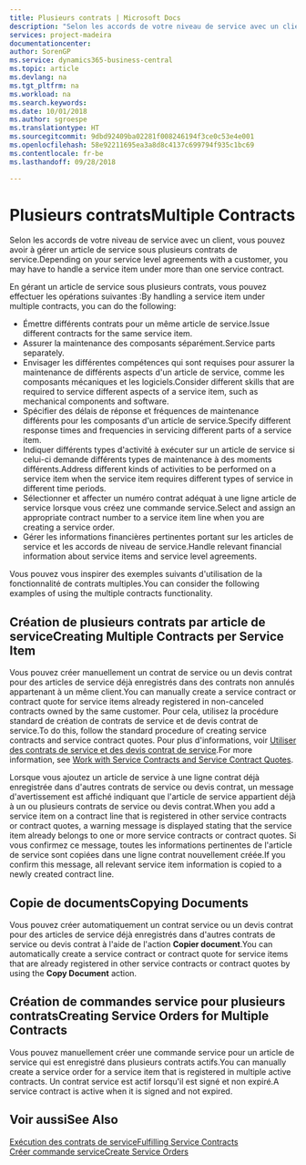 ```yaml
---
title: Plusieurs contrats | Microsoft Docs
description: "Selon les accords de votre niveau de service avec un client, vous pouvez avoir à gérer un article de service sous plusieurs contrats de service."
services: project-madeira
documentationcenter: 
author: SorenGP
ms.service: dynamics365-business-central
ms.topic: article
ms.devlang: na
ms.tgt_pltfrm: na
ms.workload: na
ms.search.keywords: 
ms.date: 10/01/2018
ms.author: sgroespe
ms.translationtype: HT
ms.sourcegitcommit: 9dbd92409ba02281f008246194f3ce0c53e4e001
ms.openlocfilehash: 58e92211695ea3a8d8c4137c699794f935c1bc69
ms.contentlocale: fr-be
ms.lasthandoff: 09/28/2018

---
```

# <a name="multiple-contracts"></a><span data-ttu-id="e0d1f-103">Plusieurs contrats</span><span class="sxs-lookup"><span data-stu-id="e0d1f-103">Multiple Contracts</span></span>
<span data-ttu-id="e0d1f-104">Selon les accords de votre niveau de service avec un client, vous pouvez avoir à gérer un article de service sous plusieurs contrats de service.</span><span class="sxs-lookup"><span data-stu-id="e0d1f-104">Depending on your service level agreements with a customer, you may have to handle a service item under more than one service contract.</span></span>  
  
<span data-ttu-id="e0d1f-105">En gérant un article de service sous plusieurs contrats, vous pouvez effectuer les opérations suivantes :</span><span class="sxs-lookup"><span data-stu-id="e0d1f-105">By handling a service item under multiple contracts, you can do the following:</span></span>  
  
* <span data-ttu-id="e0d1f-106">Émettre différents contrats pour un même article de service.</span><span class="sxs-lookup"><span data-stu-id="e0d1f-106">Issue different contracts for the same service item.</span></span>  
* <span data-ttu-id="e0d1f-107">Assurer la maintenance des composants séparément.</span><span class="sxs-lookup"><span data-stu-id="e0d1f-107">Service parts separately.</span></span>  
* <span data-ttu-id="e0d1f-108">Envisager les différentes compétences qui sont requises pour assurer la maintenance de différents aspects d'un article de service, comme les composants mécaniques et les logiciels.</span><span class="sxs-lookup"><span data-stu-id="e0d1f-108">Consider different skills that are required to service different aspects of a service item, such as mechanical components and software.</span></span>  
* <span data-ttu-id="e0d1f-109">Spécifier des délais de réponse et fréquences de maintenance différents pour les composants d'un article de service.</span><span class="sxs-lookup"><span data-stu-id="e0d1f-109">Specify different response times and frequencies in servicing different parts of a service item.</span></span>  
* <span data-ttu-id="e0d1f-110">Indiquer différents types d'activité à exécuter sur un article de service si celui-ci demande différents types de maintenance à des moments différents.</span><span class="sxs-lookup"><span data-stu-id="e0d1f-110">Address different kinds of activities to be performed on a service item when the service item requires different types of service in different time periods.</span></span>  
* <span data-ttu-id="e0d1f-111">Sélectionner et affecter un numéro contrat adéquat à une ligne article de service lorsque vous créez une commande service.</span><span class="sxs-lookup"><span data-stu-id="e0d1f-111">Select and assign an appropriate contract number to a service item line when you are creating a service order.</span></span>  
* <span data-ttu-id="e0d1f-112">Gérer les informations financières pertinentes portant sur les articles de service et les accords de niveau de service.</span><span class="sxs-lookup"><span data-stu-id="e0d1f-112">Handle relevant financial information about service items and service level agreements.</span></span>  
  
<span data-ttu-id="e0d1f-113">Vous pouvez vous inspirer des exemples suivants d'utilisation de la fonctionnalité de contrats multiples.</span><span class="sxs-lookup"><span data-stu-id="e0d1f-113">You can consider the following examples of using the multiple contracts functionality.</span></span>  
  
## <a name="creating-multiple-contracts-per-service-item"></a><span data-ttu-id="e0d1f-114">Création de plusieurs contrats par article de service</span><span class="sxs-lookup"><span data-stu-id="e0d1f-114">Creating Multiple Contracts per Service Item</span></span>  
<span data-ttu-id="e0d1f-115">Vous pouvez créer manuellement un contrat de service ou un devis contrat pour des articles de service déjà enregistrés dans des contrats non annulés appartenant à un même client.</span><span class="sxs-lookup"><span data-stu-id="e0d1f-115">You can manually create a service contract or contract quote for service items already registered in non-canceled contracts owned by the same customer.</span></span> <span data-ttu-id="e0d1f-116">Pour cela, utilisez la procédure standard de création de contrats de service et de devis contrat de service.</span><span class="sxs-lookup"><span data-stu-id="e0d1f-116">To do this, follow the standard procedure of creating service contracts and service contract quotes.</span></span> <span data-ttu-id="e0d1f-117">Pour plus d'informations, voir [Utiliser des contrats de service et des devis contrat de service](service-how-to-create-service-contracts-and-service-contract-quotes.md).</span><span class="sxs-lookup"><span data-stu-id="e0d1f-117">For more information, see [Work with Service Contracts and Service Contract Quotes](service-how-to-create-service-contracts-and-service-contract-quotes.md).</span></span>  
  
<span data-ttu-id="e0d1f-118">Lorsque vous ajoutez un article de service à une ligne contrat déjà enregistrée dans d'autres contrats de service ou devis contrat, un message d'avertissement est affiché indiquant que l'article de service appartient déjà à un ou plusieurs contrats de service ou devis contrat.</span><span class="sxs-lookup"><span data-stu-id="e0d1f-118">When you add a service item on a contract line that is registered in other service contracts or contract quotes, a warning message is displayed stating that the service item already belongs to one or more service contracts or contract quotes.</span></span> <span data-ttu-id="e0d1f-119">Si vous confirmez ce message, toutes les informations pertinentes de l'article de service sont copiées dans une ligne contrat nouvellement créée.</span><span class="sxs-lookup"><span data-stu-id="e0d1f-119">If you confirm this message, all relevant service item information is copied to a newly created contract line.</span></span>  
  
## <a name="copying-documents"></a><span data-ttu-id="e0d1f-120">Copie de documents</span><span class="sxs-lookup"><span data-stu-id="e0d1f-120">Copying Documents</span></span>  
<span data-ttu-id="e0d1f-121">Vous pouvez créer automatiquement un contrat service ou un devis contrat pour des articles de service déjà enregistrés dans d'autres contrats de service ou devis contrat à l'aide de l'action **Copier document**.</span><span class="sxs-lookup"><span data-stu-id="e0d1f-121">You can automatically create a service contract or contract quote for service items that are already registered in other service contracts or contract quotes by using the **Copy Document** action.</span></span>  
  
## <a name="creating-service-orders-for-multiple-contracts"></a><span data-ttu-id="e0d1f-122">Création de commandes service pour plusieurs contrats</span><span class="sxs-lookup"><span data-stu-id="e0d1f-122">Creating Service Orders for Multiple Contracts</span></span>  
<span data-ttu-id="e0d1f-123">Vous pouvez manuellement créer une commande service pour un article de service qui est enregistré dans plusieurs contrats actifs.</span><span class="sxs-lookup"><span data-stu-id="e0d1f-123">You can manually create a service order for a service item that is registered in multiple active contracts.</span></span> <span data-ttu-id="e0d1f-124">Un contrat service est actif lorsqu'il est signé et non expiré.</span><span class="sxs-lookup"><span data-stu-id="e0d1f-124">A service contract is active when it is signed and not expired.</span></span>  
  
## <a name="see-also"></a><span data-ttu-id="e0d1f-125">Voir aussi</span><span class="sxs-lookup"><span data-stu-id="e0d1f-125">See Also</span></span>  
[<span data-ttu-id="e0d1f-126">Exécution des contrats de service</span><span class="sxs-lookup"><span data-stu-id="e0d1f-126">Fulfilling Service Contracts</span></span>](service-fulfill-service-contracts.md)  
[<span data-ttu-id="e0d1f-127">Créer commande service</span><span class="sxs-lookup"><span data-stu-id="e0d1f-127">Create Service Orders</span></span>](service-how-to-create-service-orders.md)  


